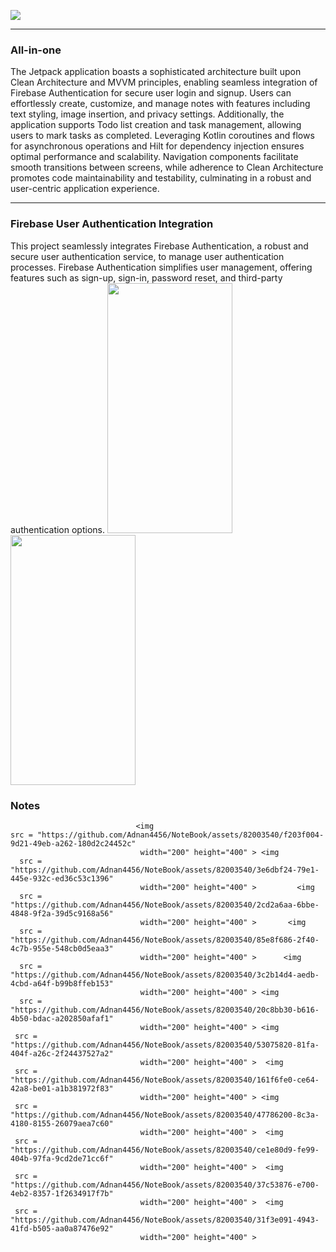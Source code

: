 <img 
src = "https://github.com/Adnan4456/NoteBook/assets/82003540/6b59c268-8f8b-4c19-a3d1-3ad4c5417791" >

<hr>

### All-in-one

The Jetpack application boasts a sophisticated architecture built upon Clean Architecture and MVVM principles, enabling seamless integration of Firebase Authentication for secure user login and signup. Users can effortlessly create, customize, and manage notes with features including text styling, image insertion, and privacy settings. Additionally, the application supports Todo list creation and task management, allowing users to mark tasks as completed. Leveraging Kotlin coroutines and flows for asynchronous operations and Hilt for dependency injection ensures optimal performance and scalability. Navigation components facilitate smooth transitions between screens, while adherence to Clean Architecture promotes code maintainability and testability, culminating in a robust and user-centric application experience.

<hr>

### Firebase User Authentication Integration
This project seamlessly integrates Firebase Authentication, a robust and secure user authentication service, to manage user authentication processes. Firebase Authentication simplifies user management, offering features such as sign-up, sign-in, password reset, and third-party authentication options.
<img
  src = "https://github.com/Adnan4456/NoteBook/assets/82003540/06ab5d94-3284-4a4f-a9a5-9ca982d50201" 
  width="200" height="400" >   <img  
    src = "https://github.com/Adnan4456/NoteBook/assets/82003540/9cebbf75-4c85-40f2-bfe6-9721c7acec69"    
                                 width="200" height="400" >
 ### Notes 

                                <img  
    src = "https://github.com/Adnan4456/NoteBook/assets/82003540/f203f004-9d21-49eb-a262-180d2c24452c"    
                                 width="200" height="400" > <img  
      src = "https://github.com/Adnan4456/NoteBook/assets/82003540/3e6dbf24-79e1-445e-932c-ed36c53c1396"    
                                 width="200" height="400" >         <img  
      src = "https://github.com/Adnan4456/NoteBook/assets/82003540/2cd2a6aa-6bbe-4848-9f2a-39d5c9168a56"    
                                 width="200" height="400" >       <img  
      src = "https://github.com/Adnan4456/NoteBook/assets/82003540/85e8f686-2f40-4c7b-955e-548cb0d5eaa3"    
                                 width="200" height="400" >      <img  
      src = "https://github.com/Adnan4456/NoteBook/assets/82003540/3c2b14d4-aedb-4cbd-a64f-b99b8ffeb153"    
                                 width="200" height="400" > <img  
      src = "https://github.com/Adnan4456/NoteBook/assets/82003540/20c8bb30-b616-4b50-bdac-a202850afaf1"    
                                 width="200" height="400" > <img
     src = "https://github.com/Adnan4456/NoteBook/assets/82003540/53075820-81fa-404f-a26c-2f24437527a2"    
                                 width="200" height="400" >  <img
     src = "https://github.com/Adnan4456/NoteBook/assets/82003540/161f6fe0-ce64-42a8-be01-a1b381972f83"    
                                 width="200" height="400" > <img
     src = "https://github.com/Adnan4456/NoteBook/assets/82003540/47786200-8c3a-4180-8155-26079aea7c60"    
                                 width="200" height="400" >  <img
     src = "https://github.com/Adnan4456/NoteBook/assets/82003540/ce1e80d9-fe99-404b-97fa-9cd2de71cc6f"    
                                 width="200" height="400" >  <img
     src = "https://github.com/Adnan4456/NoteBook/assets/82003540/37c53876-e700-4eb2-8357-1f2634917f7b"    
                                 width="200" height="400" >  <img
     src = "https://github.com/Adnan4456/NoteBook/assets/82003540/31f3e091-4943-41fd-b505-aa0a87476e92"    
                                 width="200" height="400" >
                              

